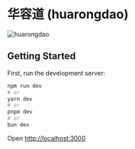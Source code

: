 # 华容道 (huarongdao)

![huarongdao](https://cdn.huoyijie.cn/uploads/2023/11/huarongdao.png)

## Getting Started

First, run the development server:

```bash
npm run dev
# or
yarn dev
# or
pnpm dev
# or
bun dev
```

Open [http://localhost:3000](http://localhost:3000)